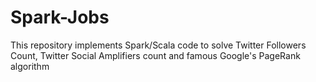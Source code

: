 # Spark-Jobs
This repository implements Spark/Scala code to solve Twitter Followers Count, Twitter Social Amplifiers count and famous Google's PageRank algorithm

